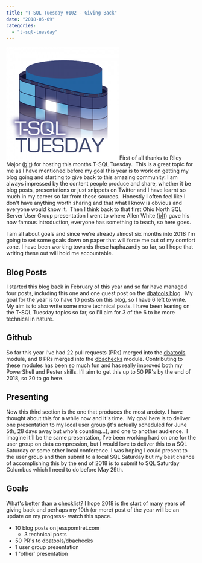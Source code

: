 ```yaml
---
title: "T-SQL Tuesday #102 - Giving Back"
date: "2018-05-09"
categories:
  - "t-sql-tuesday"
---
```


[![](images/tsqltues-300x300.png)](https://scribnasium.com/2018/05/giving-back-t-sql-tuesday-102-invite/)First of all thanks to Riley Major ([b](https://scribnasium.com)|[t](https://twitter.com/RileyMajor)) for hosting this months T-SQL Tuesday.  This is a great topic for me as I have mentioned before my goal this year is to work on getting my blog going and starting to give back to this amazing community. I am always impressed by the content people produce and share, whether it be blog posts, presentations or just snippets on Twitter and I have learnt so much in my career so far from these sources.  Honestly I often feel like I don't have anything worth sharing and that what I know is obvious and everyone would know it.  Then I think back to that first Ohio North SQL Server User Group presentation I went to where Allen White ([b](http://dataperfpro.com/blog/)|[t](https://twitter.com/SQLRunr)) gave his now famous introduction, everyone has something to teach, so here goes.

I am all about goals and since we're already almost six months into 2018 I'm going to set some goals down on paper that will force me out of my comfort zone. I have been working towards these haphazardly so far, so I hope that writing these out will hold me accountable.

## Blog Posts

I started this blog back in February of this year and so far have managed four posts, including this one and one guest post on the [dbatools blog](https://dbatools.io/migrating-application-dbs/).  My goal for the year is to have 10 posts on this blog, so I have 6 left to write.  My aim is to also write some more technical posts. I have been leaning on the T-SQL Tuesday topics so far, so I'll aim for 3 of the 6 to be more technical in nature.

## Github

So far this year I've had 22 pull requests (PRs) merged into the [dbatools](https://github.com/sqlcollaborative/dbatools) module, and 8 PRs merged into the [dbachecks](https://github.com/sqlcollaborative/dbachecks) module. Contributing to these modules has been so much fun and has really improved both my PowerShell and Pester skills. I'll aim to get this up to 50 PR's by the end of 2018, so 20 to go here.

## Presenting

Now this third section is the one that produces the most anxiety. I have thought about this for a while now and it's time.  My goal here is to deliver one presentation to my local user group (it's actually scheduled for June 5th, 28 days away but who's counting...), and one to another audience.  I imagine it'll be the same presentation, I've been working hard on one for the user group on data compression, but I would love to deliver this to a SQL Saturday or some other local conference. I was hoping I could present to the user group and then submit to a local SQL Saturday but my best chance of accomplishing this by the end of 2018 is to submit to SQL Saturday Columbus which I need to do before May 29th.

## Goals

What's better than a checklist? I hope 2018 is the start of many years of giving back and perhaps my 10th (or more) post of the year will be an update on my progress- watch this space.

- 10 blog posts on jesspomfret.com
  - 3 technical posts
- 50 PR's to dbatools/dbachecks
- 1 user group presentation
- 1 'other' presentation
